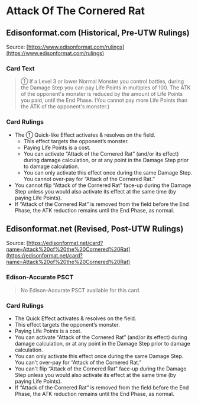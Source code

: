 # Attack Of The Cornered Rat

## Edisonformat.com (Historical, Pre-UTW Rulings)

Source: [https://www.edisonformat.com/rulings](https://www.edisonformat.com/rulings)

### Card Text

> ① If a Level 3 or lower Normal Monster you control battles, during the Damage Step you can pay Life Points in multiples of 100. The ATK of the opponent's monster is reduced by the amount of Life Points you paid, until the End Phase. (You cannot pay more Life Points than the ATK of the opponent's monster.)

### Card Rulings

*   The ① Quick-like Effect activates & resolves on the field.
    *   This effect targets the opponent’s monster.
    *   Paying Life Points is a cost.
    *   You can activate “Attack of the Cornered Rat” (and/or its effect) during damage calculation, or at any point in the Damage Step prior to damage calculation.
    *   You can only activate this effect once during the same Damage Step. You cannot over-pay for “Attack of the Cornered Rat.”
*   You cannot flip “Attack of the Cornered Rat” face-up during the Damage Step unless you would also activate its effect at the same time (by paying Life Points).
*   If “Attack of the Cornered Rat” is removed from the field before the End Phase, the ATK reduction remains until the End Phase, as normal.

## Edisonformat.net (Revised, Post-UTW Rulings)

Source: [https://edisonformat.net/card?name=Attack%20of%20the%20Cornered%20Rat](https://edisonformat.net/card?name=Attack%20of%20the%20Cornered%20Rat)

### Edison-Accurate PSCT

> No Edison-Accurate PSCT available for this card.

### Card Rulings

*   The Quick Effect activates & resolves on the field.
*   This effect targets the opponent’s monster.
*   Paying Life Points is a cost.
*   You can activate “Attack of the Cornered Rat” (and/or its effect) during damage calculation, or at any point in the Damage Step prior to damage calculation.
*   You can only activate this effect once during the same Damage Step. You can't over-pay for “Attack of the Cornered Rat.”
*   You can't flip “Attack of the Cornered Rat” face-up during the Damage Step unless you would also activate its effect at the same time (by paying Life Points).
*   If “Attack of the Cornered Rat” is removed from the field before the End Phase, the ATK reduction remains until the End Phase, as normal.
            